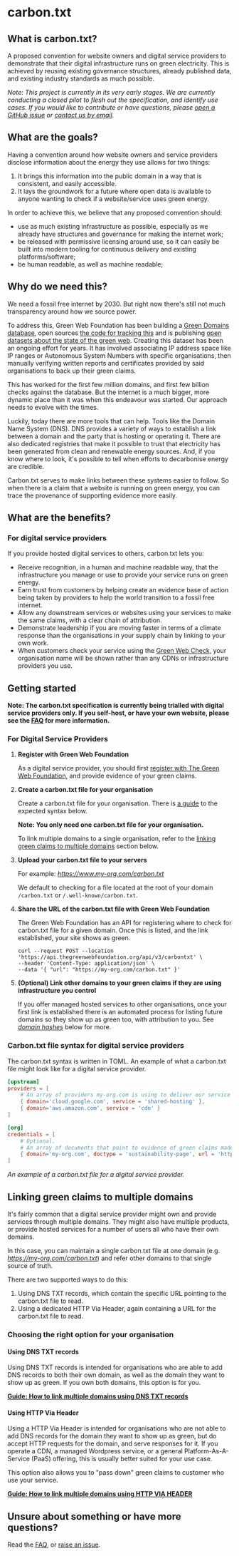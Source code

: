 # carbon.txt

## What is carbon.txt?

A proposed convention for website owners and digital service providers to demonstrate that their digital infrastructure runs on green electricity. This is achieved by reusing existing governance structures, already published data, and existing industry standards as much possible.

_Note: This project is currently in its very early stages. We are currently conducting a closed pilot to flesh out the specification, and identify use cases. If you would like to contribute or have questions, please [open a GitHub issue](https://github.com/thegreenwebfoundation/carbon.txt/issues) or [contact us by email](mailto:fershad@thegreenwebfoundation.org)._

## What are the goals?

Having a convention around how website owners and service providers disclose information about the energy they use allows for two things:

1. It brings this information into the public domain in a way that is consistent, and easily accessible.
2. It lays the groundwork for a future where open data is available to anyone wanting to check if a website/service uses green energy.

In order to achieve this, we believe that any proposed convention should:

- use as much existing infrastructure as possible, especially as we already have structures and governance for making the internet work;
- be released with permissive licensing around use, so it can easily be built into modern tooling for continuous delivery and existing platforms/software;
- be human readable, as well as machine readable;

## Why do we need this?

We need a fossil free internet by 2030. But right now there's still not much transparency around how we source power.

To address this, Green Web Foundation has been building a [Green Domains database](https://www.thegreenwebfoundation.org/green-web-datasets/), open sources [the code for tracking this](https://github.com/thegreenwebfoundation/admin-portal) and is publishing [open datasets about the state of the green web](https://datasets.thegreenwebfoundation.org/). Creating this dataset has been an ongoing effort for years. It has involved associating IP address space like IP ranges or Autonomous System Numbers with specific organisations, then manually verifying written reports and certificates provided by said organisations to back up their green claims.

This has worked for the first few million domains, and first few billion checks against the database. But the internet is a much bigger, more dynamic place than it was when this endeavour was started. Our approach needs to evolve with the times.

Luckily, today there are more tools that can help. Tools like the Domain Name System (DNS). DNS provides a variety of ways to establish a link between a domain and the party that is hosting or operating it. There are also dedicated registries that make it possible to trust that electricity has been generated from clean and renewable energy sources. And, if you know where to look, it's possible to tell when efforts to decarbonise energy are credible.

Carbon.txt serves to make links between these systems easier to follow. So when there is a claim that a website is running on green energy, you can trace the provenance of supporting evidence more easily.

## What are the benefits?

### For digital service providers

If you provide hosted digital services to others, carbon.txt lets you:

- Receive recognition, in a human and machine readable way, that the infrastructure you manage or use to provide your service runs on green energy.
- Earn trust from customers by helping create an evidence base of action being taken by providers to help the world transition to a fossil free internet.
- Allow any downstream services or websites using your services to make the same claims, with a clear chain of attribution.
- Demonstrate leadership if you are moving faster in terms of a climate response than the organisations in your supply chain by linking to your own work.
- When customers check your service using the [Green Web Check](https://www.thegreenwebfoundation.org/green-web-check/), your organisation name will be shown rather than any CDNs or infrastructure providers you use.

## Getting started

**Note: The carbon.txt specification is currently being trialled with digital service providers only. If you self-host, or have your own website, please see the [FAQ](/FAQ.md) for more information.**

### For Digital Service Providers

1. **Register with Green Web Foundation**

   As a digital service provider, you should first [register with The Green Web Foundation](https://www.thegreenwebfoundation.org/green-web-check/register/), and provide evidence of your green claims.

2. **Create a carbon.txt file for your organisation**

   Create a carbon.txt file for your organisation. There is [a guide](#carbontxt-file-syntax-for-digital-service-providers) to the expected syntax below.

   **Note: You only need one carbon.txt file for your organisation.**

   To link multiple domains to a single organisation, refer to the [linking green claims to multiple domains](#linking-green-claims-to-multiple-domains) section below.

3. **Upload your carbon.txt file to your servers**

   For example: _<https://www.my-org.com/carbon.txt>_

   We default to checking for a file located at the root of your domain `/carbon.txt` or `/.well-known/carbon.txt`.

4. **Share the URL of the carbon.txt file with Green Web Foundation**

   The Green Web Foundation has an API for registering where to check for carbon.txt file for a given domain. Once this is listed, and the link established, your site shows as green.

   ```curl
   curl --request POST --location 'https://api.thegreenwebfoundation.org/api/v3/carbontxt' \
   --header 'Content-Type: application/json' \
   --data '{ "url": "https://my-org.com/carbon.txt" }'
   ```

5. **(Optional) Link other domains to your green claims if they are using infrastructure you control**

   If you offer managed hosted services to other organisations, once your first link is established there is an automated process for listing future domains so they show up as green too, with attribution to you. See [_domain hashes_](#linking-green-claims-to-multiple-domains) below for more.

### Carbon.txt file syntax for digital service providers

The carbon.txt syntax is written in TOML. An example of what a carbon.txt file might look like for a digital service provider.

```toml
[upstream]
providers = [
    # An array of providers my-org.com is using to deliver our service
    { domain='cloud.google.com', service = 'shared-hosting' },
    { domain='aws.amazon.com', service = 'cdn' }
]

[org]
credentials = [
    # Optional.
    # An array of documents that point to evidence of green claims made by my-org.com.
    { domain='my-org.com', doctype = 'sustainability-page', url = 'https://my-org.com/our-climate-record'}
]
```

_An example of a carbon.txt file for a digital service provider._

## Linking green claims to multiple domains

It's fairly common that a digital service provider might own and provide services through multiple domains. They might also have multiple products, or provide hosted services for a number of users all who have their own domains.

In this case, you can maintain a single carbon.txt file at one domain (e.g. _<https://my-org.com/carbon.txt>_) and refer other domains to that single source of truth.

There are two supported ways to do this:

1. Using DNS TXT records, which contain the specific URL pointing to the carbon.txt file to read.
2. Using a dedicated HTTP Via Header, again containing a URL for the carbon.txt file to read.

### Choosing the right option for your organisation

#### Using DNS TXT records

Using DNS TXT records is intended for organisations who are able to add DNS records to both their own domain, as well as the domain they want to show up as green. If you own both domains, this option is for you.

**[Guide: How to link multiple domains using DNS TXT records](/DNS-TXT.md)**

#### Using HTTP Via Header

Using a HTTP Via Header is intended for organisations who are not able to add DNS records for the domain they want to show up as green, but do accept HTTP requests for the domain, and serve responses for it. If you operate a CDN, a managed Wordpress service, or a general Platform-As-A-Service (PaaS) offering, this is usually better suited for your use case.

This option also allows you to "pass down" green claims to customer who use your service.

**[Guide: How to link multiple domains using HTTP VIA HEADER](/VIA_HEADER.md)**

## Unsure about something or have more questions?

Read the [FAQ](/FAQ.md), or [raise an issue](/issues).
